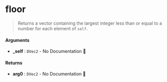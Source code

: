 # floor

>  Returns a vector containing the largest integer less than or equal to a number for each
>  element of `self`.

#### Arguments

- **\_self** : `DVec2` \- No Documentation 🚧

#### Returns

- **arg0** : `DVec2` \- No Documentation 🚧